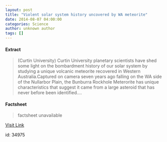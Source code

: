 ```yaml
---
layout: post
title: "Violent solar system history uncovered by WA meteorite"
date: 2014-08-07 04:00:00
categories: Science
author: unknown author
tags: []
---
```



#### Extract
>(Curtin University) Curtin University planetary scientists have shed some light on the bombardment history of our solar system by studying a unique volcanic meteorite recovered in Western Australia.Captured on camera seven years ago falling on the WA side of the Nullarbor Plain, the Bunburra Rockhole Meterorite has unique characteristics that suggest it came from a large asteroid that has never before been identified....

#### Factsheet
>factsheet unavailable

[Visit Link](http://www.eurekalert.org/pub_releases/2014-08/cu-vss080714.php)

id:   34975


